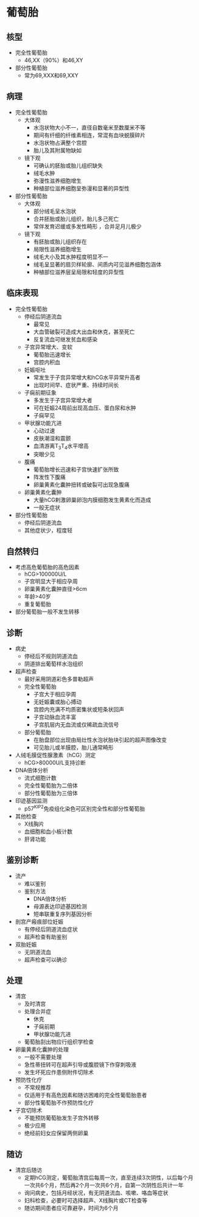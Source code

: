 # 葡萄胎

## 核型

- 完全性葡萄胎
  - 46,XX（90%）和46,XY
- 部分性葡萄胎
  - 常为69,XXX和69,XXY

## 病理

- 完全性葡萄胎
  - 大体观
    - 水泡状物大小不一，直径自数毫米至数厘米不等
    - 期间有纤细的纤维素相连，常混有血块蜕膜碎片
    - 水泡状物占满整个宫腔
    - 胎儿及其附属物缺如
  - 镜下观
    - 可确认的胚胎或胎儿组织缺失
    - 绒毛水肿
    - 弥漫性滋养细胞增生
    - 种植部位滋养细胞呈弥漫和显著的异型性
- 部分性葡萄胎
  - 大体观
    - 部分绒毛呈水泡状
    - 合并胚胎或胎儿组织，胎儿多己死亡
    - 常伴发育迟缓或多发性畸形 ，合并足月儿极少
  - 镜下观
    - 有胚胎或胎儿组织存在
    - 局限性滋养细胞增生
    - 绒毛大小及其水肿程度明显不一
    - 绒毛呈显著的扇贝样轮廓、间质内可见滋养细胞包涵体
    - 种植部位滋养层呈局限和轻度的异型性

## 临床表现

- 完全性葡萄胎
  - 停经后阴道流血
    - 最常见
    - 大血管破裂可造成大出血和休克，甚至死亡
    - 反复流血可继发贫血和感染
  - 子宫异常增大、变软
    - 葡萄胎迅速增长
    - 宫腔内积血
  - 妊娠呕吐
    - 常发生于子宫异常增大和hCG水平异常升高者
    - 出现时间早、症状严重、持续时间长
  - 子痫前期征象
    - 多发生于子宫异常增大者
    - 可在妊娠24周前出现高血压、蛋白尿和水肿
    - 子痫罕见
  - 甲状腺功能亢进
    - 心动过速
    - 皮肤潮湿和震颤
    - 血清游离T<sub>3</sub>T<sub>4</sub>水平增高
    - 突眼少见
  - 腹痛
    - 葡萄胎增长迅速和子宫快速扩张所致
    - 阵发性下腹痛
    - 卵巢黄素化囊肿扭转或破裂可出现急腹痛
  - 卵巢黄素化囊肿
    - 大量hCG剌激卵巢卵泡内膜细胞发生黄素化而造成
    - 一般无症状 
- 部分性葡萄胎
  - 停经后阴道流血
  - 其他症状少，程度轻

## 自然转归

- 考虑高危葡萄胎的高危因素
  - hCG>100000U/L
  - 子宫明显大于相应孕周
  - 卵巢黄素化囊肿直径>6cm
  - 年龄>40岁
  - 重复葡萄胎
- 部分葡萄胎一般不发生转移

## 诊断

- 病史
  - 停经后不规则阴道流血
  - 阴道排出葡萄样水泡组织
- 超声检查
  - 最好采用阴道彩色多普勒超声
  - 完全性葡萄胎
    - 子宫大于相应孕周
    - 无妊娠囊或胎心搏动
    - 宫腔内充满不均质密集状或短条状回声
    - 子宫动脉血流丰富
    - 子宫肌层内无血流或仅稀疏血流信号 
  - 部分葡萄胎
    - 在胎盘部位出现由局灶性水泡状胎块引起的超声图像改变
    - 可见胎儿或羊膜腔，胎儿通常畸形
- 人绒毛膜促性腺激素（hCG）测定
  - hCG>80000U/L支持诊断
- DNA倍体分析
  - 流式细胞计数
  - 完全性葡萄胎为二倍体
  - 部分性葡萄胎为三倍体
- 印迹基因监测
  - p57<sup>KIP2</sup>免疫组化染色可区别完全性和部分性葡萄胎
- 其他检查
  - X线胸片
  - 血细胞和血小板计数
  - 肝肾功能

## 鉴别诊断

- 流产
  - 难以鉴别
  - 鉴别方法
    - DNA倍体分析
    - 母源表达印迹基因检测
    - 短串联重复序列基因分析
- 剖宫产瘢痕部位妊娠
  - 有停经后阴道流血症状
  - 超声检查有助鉴别
- 双胎妊娠
  - 无阴道流血
  - 超声检查可以确诊
  
## 处理

- 清宫
  - 及时清宫
  - 处理合并症
    - 休克
    - 子痫前期
    - 甲状腺功能亢进
  - 葡萄胎刮出物应行组织学检查
- 卵巢黄素化囊肿的处理
  - 一般不需要处理
  - 急性蒂扭转可在超声引导或腹腔镜下作穿刺吸液
  - 发生坏死应作患侧附件切除术
- 预防性化疗
  - 不常规推荐
  - 仅适用于有高危因素和随访困难的完全性葡萄胎患者
  - 部分性葡萄胎不作预防性化疗
- 子宫切除术
  - 不能预防葡萄胎发生子宫外转移
  - 极少应用
  - 绝经前妇女应保留两侧卵巢

## 随访
- 清宫后随访
  - 定期hCG测定，葡萄胎清宫后每周一次，直至连续3次阴性，以后每个月一次共6个月，然后再2个月一次共6个月，自第一次阴性后共计一年
  - 询问病史，包括月经状况，有无阴道流血、咳嗽、咯血等症状
  - 妇科检查，必要时可选择超声、X线胸片或CT检查等
  - 随访期间患者应可靠避孕，时间为6个月
